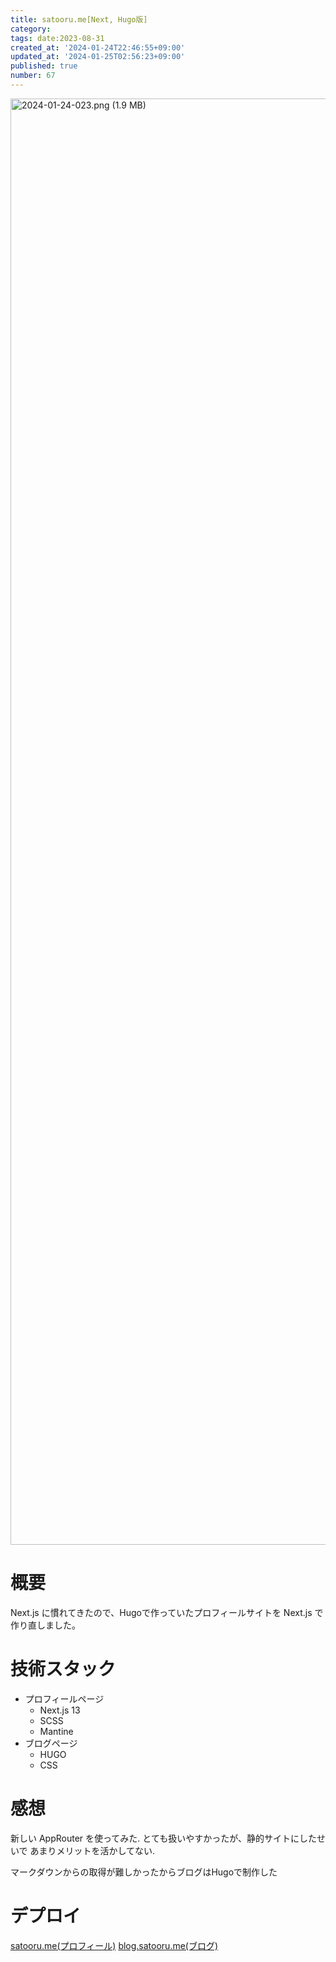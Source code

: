 ```yaml
---
title: satooru.me[Next, Hugo版]
category:
tags: date:2023-08-31
created_at: '2024-01-24T22:46:55+09:00'
updated_at: '2024-01-25T02:56:23+09:00'
published: true
number: 67
---
```


<img width="2314" alt="2024-01-24-023.png (1.9 MB)" src="/images/articles/67/7f2ee35d-060f-4351-8d7a-edc18931cdaf.png">

# 概要

Next.js に慣れてきたので、Hugoで作っていたプロフィールサイトを Next.js で作り直しました。

# 技術スタック

- プロフィールページ
  - Next.js 13
  - SCSS
  - Mantine
- ブログページ
  - HUGO
  - CSS

# 感想

新しい AppRouter を使ってみた.
とても扱いやすかったが、静的サイトにしたせいで
あまりメリットを活かしてない.

マークダウンからの取得が難しかったからブログはHugoで制作した

# デプロイ

[satooru.me(プロフィール)](https://satooru.me)
[blog.satooru.me(ブログ)](https://blog.satooru.me)

